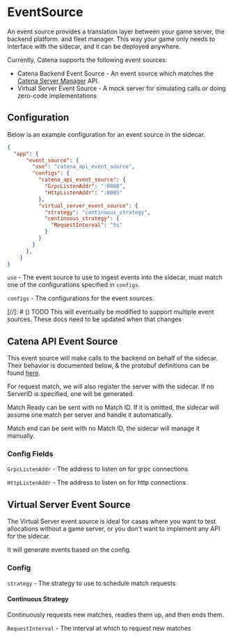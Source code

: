 # EventSource

An event source provides a translation layer between your <tooltip term="game server">game server</tooltip>, the <tooltip term="backend platform">backend platform.</tooltip> and <tooltip term="fleet manager">fleet manager</tooltip>.
This way your game only needs to interface with the sidecar, and it can be deployed anywhere.

Currently, Catena supports the following event sources:

<snippet id="event-source-list">
<ul>
<li>Catena Backend Event Source - An event source which matches the <a href="Server-Manager.md">Catena Server Manager</a> API.</li>
<li>Virtual Server Event Source - A mock server for simulating calls or doing zero-code implementations</li>
</ul>
</snippet>


<chapter title="Why use a Virtual Server?" collapsible="true">

</chapter>

## Configuration

Below is an example configuration for an event source in the sidecar.

```json lines
{
  "app": {
      "event_source": {
        "use": "catena_api_event_source",
        "configs": {
          "catena_api_event_source": {
            "GrpcListenAddr": ":8080",
            "HttpListenAddr": ":8085"
          },
          "virtual_server_event_source": {
            "strategy": "continuous_strategy",
            "continuous_strategy": {
              "RequestInterval": "5s"
            }
          }
        }
      },
    }
}
```

`use` - The event source to use to ingest events into the sidecar, must match one of the configurations specified in `configs`.

`configs` - The configurations for the event sources.

[//]: # () TODO This will eventually be modified to support multiple event sources. These docs need to be updated when that changes

## Catena API Event Source

This event source will make calls to the backend on behalf of the sidecar. Their behavior is documented below, & the protobuf definitions can be found [here](https://github.com/CatenaTools/sidecar/blob/main/sidecar/proto/catena-tools-core/api/v1/catena_server_manager.proto).

<include from="MatchBroker-Snippets-Library.md" element-id="request-match-request"></include>

For request match, we will also register the server with the sidecar. If no ServerID is specified, one will be generated.

<include from="MatchBroker-Snippets-Library.md" element-id="match-ready-request"></include>

Match Ready can be sent with no Match ID. If it is omitted, the sidecar will assume one match per server and handle it automatically.

<include from="MatchBroker-Snippets-Library.md" element-id="end-match-request"></include>

Match end can be sent with no Match ID, the sidecar will manage it manually.

### Config Fields

`GrpcListenAddr` - The address to listen on for grpc connections

`HttpListenAddr` - The address to listen on for http connections

## Virtual Server Event Source

The Virtual Server event source is ideal for cases where you want to test allocations without a game server, or you don't want to 
implement any API for the sidecar.

It will generate events based on the config.

### Config

`strategy` - The strategy to use to schedule match requests

#### Continuous Strategy

Continuously requests new matches, readies them up, and then ends them.

`RequestInterval` - The interval at which to request new matches